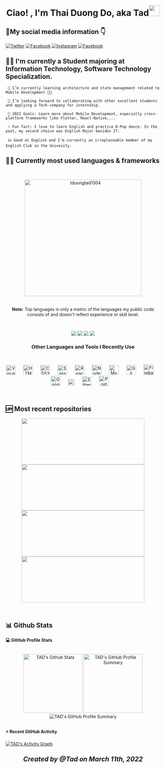 <h1 align="center"><b>Ciao! , I'm Thai Duong Do, aka Tad</b><img src="https://media.giphy.com/media/hvRJCLFzcasrR4ia7z/giphy.gif" width="35"></h1>


## 🤳**My social media information** 👇

[![Twitter](https://img.shields.io/badge/Twitter-1DA1F2?style=for-the-badge&logo=twitter&logoColor=white)](https://twitter.com/intent/follow?original_referer=https%3A%2F%2Fgithub.com%2Fthaiduongtad&screen_name=thaiduongtad)
[![Facebook](https://img.shields.io/badge/Facebook-1877F2?style=for-the-badge&logo=facebook&logoColor=white)](https://www.facebook.com/thaiduongtad/)
[![Instagram](https://img.shields.io/badge/Instagram-E4405F?style=for-the-badge&logo=instagram&logoColor=white)](https://www.instagram.com/tad_wils0n/)
[![Facebook](https://img.shields.io/badge/GitHub-100000?style=for-the-badge&logo=github&logoColor=white)](https://github.com/tduongtad1304)

## 💁‍♂️ **I'm currently a Student majoring at Information Technology, Software Technology Specialization.**

     🌱 I’m currently learning architecture and state management related to Mobile Development 🤳📱
 
     👯 I’m looking forward to collaborating with other excellent students and applying a Tech-company for internship.

     🥅 2022 Goals: Learn more about Mobile Development, especially cross-platform frameworks like Flutter, React-Native,...

     ⚡ Fun fact: I love to learn English and practice K-Pop dance. In the past, my second choice was English Major besides IT.

     👍 Good at English and I'm currently an irreplaceable member of my English Club in the Univesity.


## 👨‍💻 **Currently most used languages & frameworks**
<br>
<p align="center"><img width=380 src="https://github-readme-stats.vercel.app/api/top-langs/?username=tduongtad1304&count_private=true&theme=radical" alt="tduongtad1304"/>
  <br/>
  <br><br/>
  <b>Note:</b> Top languages is only a metric of the languages my public code consists of and doesn't reflect experience or skill level.</p>

<br>
<p align="center">
  <a href="https://www.flutter.dev/"><img src="https://img.shields.io/badge/Flutter-02569B?style=for-the-badge&logo=flutter&logoColor=white"/></a>
   <a href="https://dart.dev/"><img src="https://img.shields.io/badge/Dart-0175C2?style=for-the-badge&logo=dart&logoColor=white"/></a>
    <a href="https://nodejs.org/en/"><img src="https://img.shields.io/badge/Node.js-339933?style=for-the-badge&logo=nodedotjs&logoColor=white"/></a>
    <a href="#"><img src="https://img.shields.io/badge/JavaScript-323330?style=for-the-badge&logo=javascript&logoColor=F7DF1E)"/></a>
</p>

<h3 align="center"><b>Other Languages and Tools I Recently Use</b></h3>
<br>
<p align="center">
    <img alt="Visual Studio Code" width="32px" src="https://cdn.jsdelivr.net/gh/devicons/devicon/icons/vscode/vscode-original.svg" style="padding-right:20px;" />
    <img alt="HTML5" width="32px" src="https://cdn.jsdelivr.net/gh/devicons/devicon/icons/html5/html5-original.svg" style="padding-right:20px;" />
    <img alt="CSS3" width="32px" src="https://cdn.jsdelivr.net/gh/devicons/devicon/icons/css3/css3-original.svg" style="padding-right:20px;" />
    <img alt="Sass" width="32px" src="https://cdn.jsdelivr.net/gh/devicons/devicon/icons/sass/sass-original.svg" style="padding-right:20px;" />
    <img alt="React" width="32px" src="https://cdn.jsdelivr.net/gh/devicons/devicon/icons/react/react-original.svg" style="padding-right:20px;" />
    <img alt="Node.js" width="32px" src="https://cdn.jsdelivr.net/gh/devicons/devicon/icons/nodejs/nodejs-original.svg" style="padding-right:20px;" />
    <img alt="MongoDB" width="32px" src="https://cdn.jsdelivr.net/gh/devicons/devicon/icons/mongodb/mongodb-original.svg" style="padding-right:20px;" />
    <img alt="Git" width="32px" src="https://cdn.jsdelivr.net/gh/devicons/devicon/icons/git/git-original.svg" style="padding-right:20px;" />
    <img alt="Firebase" width="34px" src="https://cdn.jsdelivr.net/gh/devicons/devicon/icons/firebase/firebase-plain.svg" style="padding-right:20px;" />
    <img alt="GoogleCloud" width="32px" src="https://cdn.jsdelivr.net/gh/devicons/devicon/icons/googlecloud/googlecloud-original.svg" style="padding-right:20px;" />
    <img alt="Solidity" width="22px" src="https://user-images.githubusercontent.com/70565731/157867181-fbb37957-f3a3-4c53-9ee2-b1120d208c32.svg" style="padding-right:20px;" />
    <img alt="Ethereum" width="31px" src="https://user-images.githubusercontent.com/70565731/157867934-2b910c33-f5fb-4d88-ade9-8b98896a7948.png" style="padding-right:20px;" />
    <img alt="Postman" width="33px" src="https://user-images.githubusercontent.com/70565731/157870665-116d3603-528b-4725-892a-f8bfc7b1f152.png" style="padding-right:20px;" />
</p>
<br />

## 🆙 **Most recent repositories** 
<p align="center">
  <a href="https://github.com/tduongtad1304/flutter_google_maps/"><img src="https://github-readme-stats.vercel.app/api/pin/?username=tduongtad1304&repo=flutter_google_maps&theme=dark" height="150px" width="400px"/></a>
  <a href="https://github.com/tduongtad1304/FCM-API/"><img src="https://github-readme-stats.vercel.app/api/pin/?username=tduongtad1304&repo=FCM-API&theme=dark" height="150px" width="400px"/></a>
  <a href="https://github.com/tduongtad1304/livestream_apps/"><img src="https://github-readme-stats.vercel.app/api/pin/?username=tduongtad1304&repo=livestream_apps&theme=dark" height="150px" width="400px"/></a>
  <a href="https://github.com/tduongtad1304/notify/"><img src="https://github-readme-stats.vercel.app/api/pin/?username=tduongtad1304&repo=notify&theme=dark" height="150px" width="400px"/></a>
</p>

&nbsp;
## 📊 **Github Stats**

  <summary><b>💻 GitHub Profile Stats</b></summary>
  <br/>
  <p align="center">
    <a href="https://github.com/tduongtad1304"><img alt="TAD's Github Stats" src="https://github-readme-stats.vercel.app/api?username=tduongtad1304&show_icons=true&count_private=true&theme=radical" height="192px"/></a>
    <img alt="TAD's GitHub Profile Summary" src="https://github-readme-streak-stats.herokuapp.com/?user=tduongtad1304&theme=dark&hide_border=false&show_icons=true&count_private=true" height="192px"/>
    <img alt="TAD's GitHub Profile Summary" src="https://github-profile-summary-cards.vercel.app/api/cards/profile-details?username=tduongtad1304&theme=default"/>
<br/>
  &nbsp;	  
  <br/>
  </p>

  <summary><b>⚡ Recent GitHub Activity</b></summary>
  <br/>
   <a href="https://github.com/tduongtad1304"><img alt="TAD's Activity Graph" src="https://activity-graph.herokuapp.com/graph?username=tduongtad1304&custom_title=TAD's%20Contribution%20Graph&theme=react-dark" /></a>
  <br/>

<h2 align="center"><i>Created by @Tad on March 11th, 2022<i></h2>

